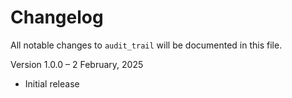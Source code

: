 # Changelog

All notable changes to `audit_trail` will be documented in this file.

Version 1.0.0 – 2 February, 2025
- Initial release
